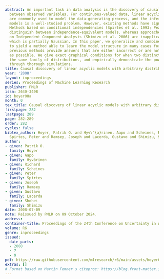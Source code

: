 ```yaml
---
abstract: An important task in data analysis is the discovery of causal relationships
  between observed variables. For continuous-valued data, linear acyclic causal models
  are commonly used to model the data-generating process, and the inference of such
  models is a well-studied problem. However, existing methods have significant limitations.
  Methods based on conditional independencies (Spirtes et al. 1993; Pearl 2000) cannot
  distinguish between independence-equivalent models, whereas approaches purely based
  on Independent Component Analysis (Shimizu et al. 2006) are inapplicable to data
  which is partially Gaussian. In this paper, we generalize and combine the two approaches,
  to yield a method able to learn the model structure in many cases for which the
  previous methods provide answers that are either incorrect or are not as informative
  as possible. We give exact graphical conditions for when two distinct models represent
  the same family of distributions, and empirically demonstrate the power of our method
  through thorough simulations.
title: Causal discovery of linear acyclic models with arbitrary distributions
year: '2008'
layout: inproceedings
series: Proceedings of Machine Learning Research
publisher: PMLR
issn: 2640-3498
id: hoyer08a
month: 0
tex_title: Causal discovery of linear acyclic models with arbitrary distributions
firstpage: 282
lastpage: 289
page: 282-289
order: 282
cycles: false
bibtex_author: Hoyer, Patrik O. and Hyv\"{a}rinen, Aapo and Scheines, Richard and
  Spirtes, Peter and Ramsey, Joseph and Lacerda, Gustavo and Shimizu, Shohei
author:
- given: Patrik O.
  family: Hoyer
- given: Aapo
  family: Hyvärinen
- given: Richard
  family: Scheines
- given: Peter
  family: Spirtes
- given: Joseph
  family: Ramsey
- given: Gustavo
  family: Lacerda
- given: Shohei
  family: Shimizu
date: 2008-07-09
note: Reissued by PMLR on 09 October 2024.
address:
container-title: Proceedings of the 24th Conference on Uncertainty in Artificial Intelligence
volume: R6
genre: inproceedings
issued:
  date-parts:
  - 2008
  - 7
  - 9
pdf: https://raw.githubusercontent.com/mlresearch/r6/main/assets/hoyer08a/hoyer08a.pdf
extras: []
# Format based on Martin Fenner's citeproc: https://blog.front-matter.io/posts/citeproc-yaml-for-bibliographies/
---
```

